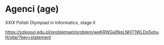 # Agenci (age)
XXIX Polish Olympiad in Informatics, stage II

https://szkopul.edu.pl/problemset/problem/weKRWGa1NgLNHT1WLDo5ohuH/site/?key=statement

